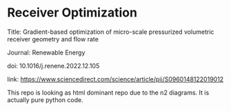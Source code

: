 # Receiver Optimization

Title: Gradient-based optimization of micro-scale pressurized volumetric receiver geometry and flow rate

Journal: Renewable Energy

doi: 10.1016/j.renene.2022.12.105

link: https://www.sciencedirect.com/science/article/pii/S0960148122019012

This repo is looking as html dominant repo due to the n2 diagrams. It is actually pure python code.
